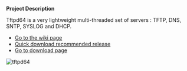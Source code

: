 **Project Description** 

Tftpd64 is a very lightweight multi-threaded set of servers : TFTP, DNS, SNTP, SYSLOG and DHCP.  

* [Go to the wiki page](https://bitbucket.org/phjounin/tftpd64/wiki/)
* [Quick download recommended release](https://bitbucket.org/phjounin/tftpd64/raw/master/CurrentReleases/Tftpd64-4.60-setup.exe)
* [Go to download page](https://bitbucket.org/phjounin/tftpd64/wiki/Download%20Tftpd64.md)


![tftpd64](https://raw.githubusercontent.com/phjounin/tftpd64/master/images/Documentation_tftpd32.jpg)
